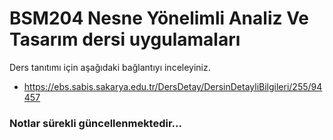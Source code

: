 

# BSM204 Nesne Yönelimli Analiz Ve Tasarım dersi uygulamaları


Ders tanıtımı için aşağıdaki bağlantıyı inceleyiniz.
* https://ebs.sabis.sakarya.edu.tr/DersDetay/DersinDetayliBilgileri/255/94457

### Notlar sürekli güncellenmektedir...